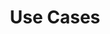 ---
title: "Use Cases"
linkTitle: "Use Cases"
weight: 10
type: use-cases
menu:
  main:
    weight: 10
---